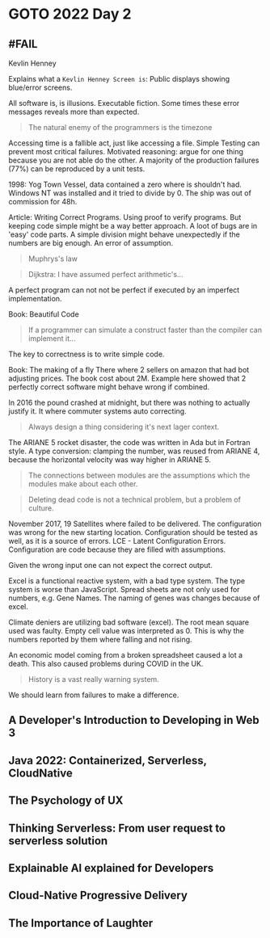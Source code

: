 # GOTO 2022 Day 2

## #FAIL

Kevlin Henney

Explains what a `Kevlin Henney Screen is`: Public displays showing blue/error screens.

All software is, is illusions.
Executable fiction.
Some times these error messages reveals more than expected.
> The natural enemy of the programmers is the timezone

Accessing time is a fallible act, just like accessing a file.
Simple Testing can prevent most critical failures.
Motivated reasoning: argue for one thing because you are not able do the other.
A majority of the production failures (77%) can be reproduced by a unit tests.

1998: Yog Town Vessel, data contained a zero where is shouldn't had.
Windows NT was installed and it tried to divide by 0.
The ship was out of commission for 48h.

Article: Writing Correct Programs.
Using proof to verify programs.
But keeping code simple might be a way better approach.
A loot of bugs are in 'easy' code parts.
A simple division might behave unexpectedly if the numbers are big enough.
An error of assumption.

> Muphrys's law

> Dijkstra: I have assumed perfect arithmetic's...

A perfect program can not not be perfect if executed by an imperfect implementation.

Book: Beautiful Code

> If a programmer can simulate a construct faster than the compiler can implement it... 

The key to correctness is to write simple code.

Book: The making of a fly
There where 2 sellers on amazon that had bot adjusting prices. 
The book cost about 2M.
Example here showed that 2 perfectly correct software might behave wrong if combined.

In 2016 the pound crashed at midnight, but there was nothing to actually justify it.
It where commuter systems auto correcting.

> Always design a thing considering it's next lager context.

The ARIANE 5 rocket disaster, the code was written in Ada but in Fortran style.
A type conversion: clamping the number, was reused from ARIANE 4, because the horizontal velocity was way higher in ARIANE 5.

> The connections between modules are the assumptions which the modules make about each other.

> Deleting dead code is not a technical problem, but a problem of culture.

November 2017, 19 Satellites where failed to be delivered.
The configuration was wrong for the new starting location.
Configuration should be tested as well, as it is a source of errors.
LCE - Latent Configuration Errors.
Configuration are code because they are filled with assumptions.

Given the wrong input one can not expect the correct output.

Excel is a functional reactive system, with a bad type system.
The type system is worse than JavaScript.
Spread sheets are not only used for numbers, e.g. Gene Names.
The naming of genes was changes because of excel.

Climate deniers are utilizing bad software (excel).
The root mean square used was faulty.
Empty cell value was interpreted as 0.
This is why the numbers reported by them where falling and not rising.

An economic model coming from a broken spreadsheet caused a lot a death.
This also caused problems during COVID in the UK.

> History is a vast really warning system.

We should learn from failures to make a difference.

 
## A Developer's Introduction to Developing in Web 3

## Java 2022: Containerized, Serverless, CloudNative

## The Psychology of UX

## Thinking Serverless: From user request to serverless solution

## Explainable AI explained for Developers

## Cloud-Native Progressive Delivery

## The Importance of Laughter
